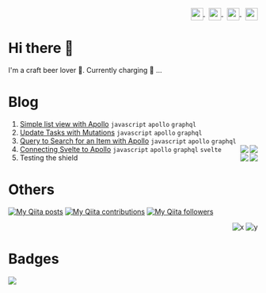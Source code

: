 <p align="right">
<a href="your link" target="blank">
  <img align="center" src="https://cdn.jsdelivr.net/npm/simple-icons@3.0.1/icons/twitter.svg" alt="" height="25" width="25" />
</a>&nbsp;
<a href="your link" target="blank">
  <img align="center" src="https://cdn.jsdelivr.net/npm/simple-icons@3.0.1/icons/linkedin.svg" alt="" height="25" width="25" />
</a>&nbsp;
<a href="your link" target="blank">
  <img align="center" src="https://cdn.jsdelivr.net/npm/simple-icons@3.0.1/icons/instagram.svg" alt="" height="25" width="25" />
</a>&nbsp;
<a href="your link" target="blank">
  <img align="center" src="https://cdn.jsdelivr.net/npm/simple-icons@3.0.1/icons/youtube.svg" alt="" height="25" width="25" />
</a>
</p>

# Hi there 👋

I'm a craft beer lover :beer:. Currently charging :battery: ...


# Blog

1. [Simple list view with Apollo](https://gist.github.com/narutaro/cd0006bc0d066fc6548534b1c1a36fb0) `javascript` `apollo` `graphql`
2. [Update Tasks with Mutations](https://gist.github.com/narutaro/d0033155abb47cb5a8be05c3a0c5ebc7) `javascript` `apollo` `graphql`
3. [Query to Search for an Item with Apollo](https://gist.github.com/narutaro/823f29425c47bc7eda5ab260fdc2c26c) `javascript` `apollo` `graphql`
4. [Connecting Svelte to Apollo](https://gist.github.com/narutaro/7f85ccb919159026f0bc8cb22d872fec) `javascript` `apollo` `graphql` `svelte` <img src="https://img.shields.io/badge/-javascript-blue" align="right" /><img src="https://img.shields.io/badge/-javascript-blue" align="right" />
5. Testing the shield <img src="https://img.shields.io/badge/-javascript-blue" align="right" /><img src="https://img.shields.io/badge/-javascript-blue" align="right" />


# Others

[![My Qiita posts](https://qiita-badge.apiapi.app/s/narutaro/posts.svg)](http://qiita.com/narutaro)
[![My Qiita contributions](https://qiita-badge.apiapi.app/s/narutaro/contributions.svg)](http://qiita.com/narutaro)
[![My Qiita followers](https://qiita-badge.apiapi.app/s/narutaro/followers.svg)](http://qiita.com/narutaro)


<p align="right"><img  alt="x" src="https://img.shields.io/badge/-javascript-blue">&nbsp;<img alt="y" src="https://img.shields.io/badge/-javascript-blue"></image></p>

# Badges

![](https://img.shields.io/static/v1?label=&message=javascript&color=gray&style=flat-square&logo=javascript)

